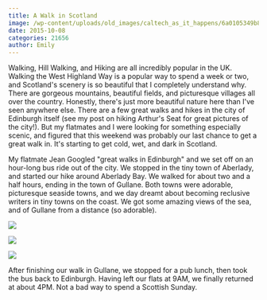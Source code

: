 ```yaml
---
title: A Walk in Scotland
image: /wp-content/uploads/old_images/caltech_as_it_happens/6a0105349b8251970b01bb08805fa4970d.jpg
date: 2015-10-08
categories: 21656
author: Emily
---
```


Walking, Hill Walking, and Hiking are all incredibly popular in the UK. Walking the West Highland Way is a popular way to spend a week or two, and Scotland's scenery is so beautiful that I completely understand why. There are gorgeous mountains, beautiful fields, and picturesque villages all over the country. Honestly, there's just more beautiful nature here than I've seen anywhere else. There are a few great walks and hikes in the city of Edinburgh itself (see my post on hiking Arthur's Seat for great pictures of the city!). But my flatmates and I were looking for something especially scenic, and figured that this weekend was probably our last chance to get a great walk in. It's starting to get cold, wet, and dark in Scotland.

My flatmate Jean Googled "great walks in Edinburgh" and we set off on an hour-long bus ride out of the city. We stopped in the tiny town of Aberlady, and started our hike around Aberlady Bay. We walked for about two and a half hours, ending in the town of Gullane. Both towns were adorable, picturesque seaside towns, and we day dreamt about becoming reclusive writers in tiny towns on the coast. We got some amazing views of the sea, and of Gullane from a distance (so adorable).


![](/old_images/caltech_as_it_happens/6a0105349b8251970b01b8d16655c3970c.jpg)


![](/old_images/caltech_as_it_happens/6a0105349b8251970b01bb08805fb7970d.jpg)


![](/old_images/caltech_as_it_happens/6a0105349b8251970b01bb08805fc7970d.jpg)

After finishing our walk in Gullane, we stopped for a pub lunch, then took the bus back to Edinburgh. Having left our flats at 9AM, we finally returned at about 4PM. Not a bad way to spend a Scottish Sunday.

